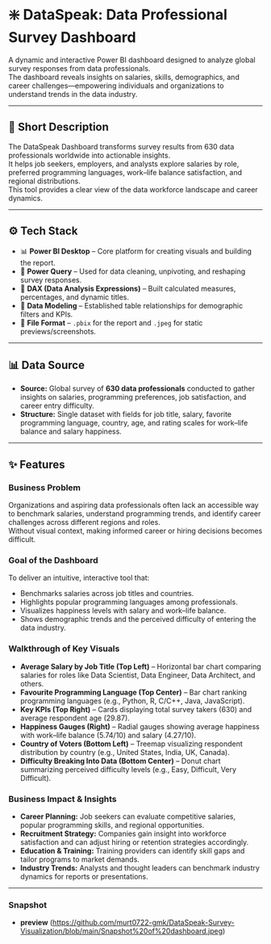 # ❇️ DataSpeak: Data Professional Survey Dashboard  

A dynamic and interactive Power BI dashboard designed to analyze global survey responses from data professionals.  
The dashboard reveals insights on salaries, skills, demographics, and career challenges—empowering individuals and organizations to understand trends in the data industry.  

---

## 📝 Short Description  

The DataSpeak Dashboard transforms survey results from 630 data professionals worldwide into actionable insights.  
It helps job seekers, employers, and analysts explore salaries by role, preferred programming languages, work–life balance satisfaction, and regional distributions.  
This tool provides a clear view of the data workforce landscape and career dynamics.  

---

## ⚙ Tech Stack  

- 📊 **Power BI Desktop** – Core platform for creating visuals and building the report.  
- 📂 **Power Query** – Used for data cleaning, unpivoting, and reshaping survey responses.  
- 🧠 **DAX (Data Analysis Expressions)** – Built calculated measures, percentages, and dynamic titles.  
- 📝 **Data Modeling** – Established table relationships for demographic filters and KPIs.  
- 📁 **File Format** – `.pbix` for the report and `.jpeg` for static previews/screenshots.  

---

## 📊 Data Source  

- **Source:** Global survey of **630 data professionals** conducted to gather insights on salaries, programming preferences, job satisfaction, and career entry difficulty.  
- **Structure:** Single dataset with fields for job title, salary, favorite programming language, country, age, and rating scales for work–life balance and salary happiness.  

---

## ✨ Features  

### **Business Problem**  
Organizations and aspiring data professionals often lack an accessible way to benchmark salaries, understand programming trends, and identify career challenges across different regions and roles.  
Without visual context, making informed career or hiring decisions becomes difficult.  

### **Goal of the Dashboard**  
To deliver an intuitive, interactive tool that:  
- Benchmarks salaries across job titles and countries.  
- Highlights popular programming languages among professionals.  
- Visualizes happiness levels with salary and work–life balance.  
- Shows demographic trends and the perceived difficulty of entering the data industry.  

### **Walkthrough of Key Visuals**  
- **Average Salary by Job Title (Top Left)** – Horizontal bar chart comparing salaries for roles like Data Scientist, Data Engineer, Data Architect, and others.  
- **Favourite Programming Language (Top Center)** – Bar chart ranking programming languages (e.g., Python, R, C/C++, Java, JavaScript).  
- **Key KPIs (Top Right)** – Cards displaying total survey takers (630) and average respondent age (29.87).  
- **Happiness Gauges (Right)** – Radial gauges showing average happiness with work–life balance (5.74/10) and salary (4.27/10).  
- **Country of Voters (Bottom Left)** – Treemap visualizing respondent distribution by country (e.g., United States, India, UK, Canada).  
- **Difficulty Breaking Into Data (Bottom Center)** – Donut chart summarizing perceived difficulty levels (e.g., Easy, Difficult, Very Difficult).  

### **Business Impact & Insights**  
- **Career Planning:** Job seekers can evaluate competitive salaries, popular programming skills, and regional opportunities.  
- **Recruitment Strategy:** Companies gain insight into workforce satisfaction and can adjust hiring or retention strategies accordingly.  
- **Education & Training:** Training providers can identify skill gaps and tailor programs to market demands.  
- **Industry Trends:** Analysts and thought leaders can benchmark industry dynamics for reports or presentations.  

---
### **Snapshot** 
- **preview** (https://github.com/murt0722-gmk/DataSpeak-Survey-Visualization/blob/main/Snapshot%20of%20dashboard.jpeg)
